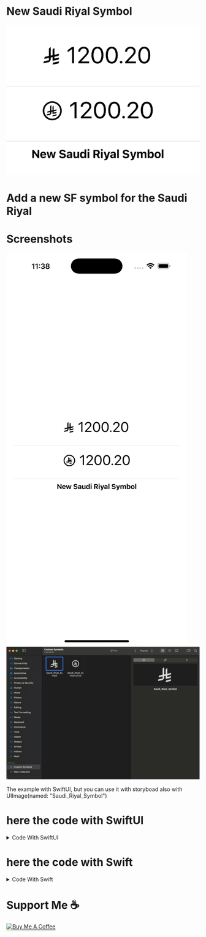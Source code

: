 # New Saudi Riyal Symbol 
<img src="https://github.com/Mohamed-AbdulRaouf/SaudiRiyal/blob/master/SaudiRiyal/Screenshots/Screenshot03.png" alt="SF symbol for the Saudi Riyal">

# Add a new SF symbol for the Saudi Riyal


# Screenshots
<img src="https://github.com/Mohamed-AbdulRaouf/SaudiRiyal/blob/master/SaudiRiyal/Screenshots/Screenshot01.png" alt="SF symbol for the Saudi Riyal">

<img src="https://github.com/Mohamed-AbdulRaouf/SaudiRiyal/blob/master/SaudiRiyal/Screenshots/Screenshot02.png" alt="SF symbol for the Saudi Riyal">

The example with SwiftUI, but you can use it with storyboad also with UIImage(named: "Saudi_Riyal_Symbol") 


# here the code with SwiftUI 

<details>
<summary>Code With SwiftUI</summary>

```swift
struct ContentView: View {
    var body: some View {
        VStack {
            HStack {
                Image("Saudi_Riyal_Symbol")
                    .imageScale(.large)
                    .foregroundStyle(.black)
                Text("1200.20")
                    .font(.largeTitle)
            }
            Divider()
            HStack {
                Image("Saudi_Riyal_Symbol.circle")
                    .font(.title)
                    .foregroundStyle(.black)
                Text("1200.20")
                    .font(.largeTitle)
            }
            Divider()
            Text("New Saudi Riyal Symbol")
                .fontWeight(.bold)
        }
        .padding()
    }
}
```
</details>
  

# here the code with Swift 

<details>
<summary>Code With Swift</summary>

```swift

func getSaudiRiyalSymbol(value: String, isDiscounted: Bool = false) -> NSAttributedString {
        let imageAttachment = NSTextAttachment()
        imageAttachment.image = UIImage(named: "Saudi_Riyal_Symbol") // SF Symbol (or use a custom image)
        if isDiscounted {
            imageAttachment.bounds = CGRect(x: 0, y: 0, width: 12, height: 12) // Adjust position
        } else {
            imageAttachment.bounds = CGRect(x: 0, y: -3, width: 16, height: 16) // Adjust position
        }
        let label = UILabel()
        let fullString = NSMutableAttributedString(string: "")
        fullString.append(NSAttributedString(attachment: imageAttachment))
        fullString.append(NSAttributedString(string: " \(value) "))
        if isDiscounted {
            fullString.addAttribute(NSAttributedString.Key.strikethroughStyle, value: NSUnderlineStyle.single.rawValue, range: NSRange(location: 0, length: value.length + 2))
            fullString.addAttribute(NSAttributedString.Key.strikethroughColor, value: UIColor.AppTheme_StrikeThroughColor_707070, range: NSRange(location: 0, length: value.length + 2))
        }
        label.attributedText = fullString
        return label.attributedText ?? NSAttributedString(string: "")
    }

# to use it =>
label.attributedText = getSaudiRiyalSymbol(value: "1200.06") 

```
</details>
  
# Support Me ☕️
<a href="https://buymeacoffee.com/mohamed.a.raouf" target="_blank"><img src="https://www.buymeacoffee.com/assets/img/custom_images/orange_img.png" alt="Buy Me A Coffee" style="height: 41px !important;width: 174px !important;box-shadow: 0px 3px 2px 0px rgba(190, 190, 190, 0.5) !important;-webkit-box-shadow: 0px 3px 2px 0px rgba(190, 190, 190, 0.5) !important;" ></a>
